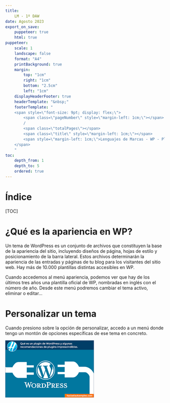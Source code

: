 ```yaml
---
title: 
    LM - 1º DAW
date: Agosto 2023
export_on_save:
    puppeteer: true
    html: true
puppeteer:
    scale: 1
    landscape: false
    format: "A4"
    printBackground: true
    margin:
        top: "1cm"
        right: "1cm"
        bottom: "2.5cm"
        left: "1cm"
    displayHeaderFooter: true
    headerTemplate: "&nbsp;"
    footerTemplate: "
    <span style=\"font-size: 9pt; display: flex;\">
        <span class=\"pageNumber\" style=\"margin-left: 1cm;\"></span>
        /
        <span class=\"totalPages\"></span>
        <span class=\"title\" style=\"margin-left: 1cm;\"></span>
        <span style=\"margin-left: 1cm;\">Lenguajes de Marcas - WP - Plugings</span>
    </span>
    "
toc:
    depth_from: 1
    depth_to: 5
    ordered: true
---
```



# Índice

[TOC]

<div style="page-break-after:always;">


# ¿Qué es la apariencia en WP?

Un tema de WordPress es un conjunto de archivos que constituyen la base de la apariencia del sitio, incluyendo diseños de página, hojas de estilo y posicionamiento de la barra lateral. Estos archivos determinarán la apariencia de las entradas y páginas de tu blog para los visitantes del sitio web. Hay más de 10.000 plantillas distintas accesibles en WP.

Cuando accedemos al menú apariencia, podemos ver que hay de los últimos tres años una plantilla oficial de WP, nombradas en inglés con el número de año. Desde este menú podremos cambiar el tema activo, eliminar o editar... 

# Personalizar un tema

Cuando presiono sobre la opción de personalizar, accedo a un menú donde tengo un montón de opciones específicas de ese tema en concreto. 

![Plugin](../Resources/Plugin1.png)

